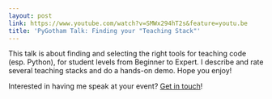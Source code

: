 ```yaml
---
layout: post
link: https://www.youtube.com/watch?v=SMWx294hT2s&feature=youtu.be
title: 'PyGotham Talk: Finding your "Teaching Stack"'
---
```


This talk is about finding and selecting the right tools for teaching code (esp. Python), for student levels from Beginner to Expert.  I describe and rate several teaching stacks and do a hands-on demo.  Hope you enjoy!

Interested in having me speak at your event?  [Get in touch](elliott+speaking@trinket.io)!
